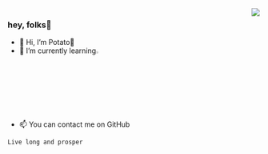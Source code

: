 <img align="right" src="https://github-readme-stats.vercel.app/api?username=PotatoCloud&show_icons=true&icon_color=CE1D2D&text_color=718096&bg_color=ffffff&hide_title=true" />

### hey, folks👋

- 👋 Hi, I’m Potato🥔
- 🌱 I’m currently learning<img src="https://golang.google.cn/images/gophers/ladder.svg" width="3.5%" height="auto">
- 📫 You can contact me on GitHub

`Live long and prosper`

